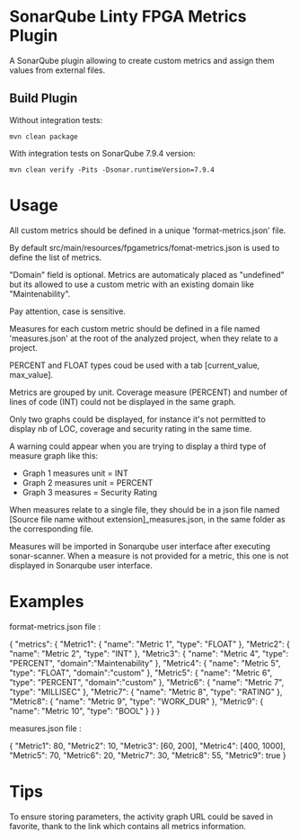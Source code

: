 # SonarQube Linty FPGA Metrics Plugin  

A SonarQube plugin allowing to create custom metrics and assign them values from external files. 

## Build Plugin

Without integration tests:
```
mvn clean package
```

With integration tests on SonarQube 7.9.4 version:
```
mvn clean verify -Pits -Dsonar.runtimeVersion=7.9.4
```

# Usage

All custom metrics should be defined in a unique 'format-metrics.json' file.  

By default src/main/resources/fpgametrics/fomat-metrics.json is used to define the list of metrics.

"Domain" field is optional. Metrics are automaticaly placed as "undefined" but its allowed to use a custom metric with an existing domain like "Maintenability". 

Pay attention, case is sensitive.

Measures for each custom metric should be defined in a file named 'measures.json' at the root of the analyzed project, when they relate to a project.

PERCENT and FLOAT types coud be used with a tab [current_value, max_value].

Metrics are grouped by unit. Coverage measure (PERCENT) and number of lines of code (INT) could not be displayed in the same graph.

Only two graphs could be displayed, for instance it's not permitted to display nb of LOC, coverage and security rating in the same time.

A warning could appear when you are trying to display a third type of measure graph like this:
- Graph 1 measures unit = INT
- Graph 2 measures unit = PERCENT
- Graph 3 measures = Security Rating

When measures relate to a single file, they should be in a json file named [Source file name without extension]_measures.json, in the same folder as the corresponding file.    

Measures will be imported in Sonarqube user interface after executing sonar-scanner. When a measure is not provided for a metric, this one is not displayed in Sonarqube user interface.


# Examples

format-metrics.json file :   


{
	"metrics": {
		"Metric1": {
			"name": "Metric 1",
			"type": "FLOAT"
		},
		"Metric2": {
			"name": "Metric 2",
			"type": "INT"
		},
		"Metric3": {
			"name": "Metric 4",
			"type": "PERCENT",
			"domain":"Maintenability"
		},
		"Metric4": {
			"name": "Metric 5",
			"type": "FLOAT",
			"domain":"custom"
		},
		"Metric5": {
			"name": "Metric 6",
			"type": "PERCENT",
			"domain":"custom"
		},
		"Metric6": {
			"name": "Metric 7",
			"type": "MILLISEC"
		},
		"Metric7": {
			"name": "Metric 8",
			"type": "RATING"
		},
		"Metric8": {
			"name": "Metric 9",
			"type": "WORK_DUR"
		},
		"Metric9": {
			"name": "Metric 10",
			"type": "BOOL"
		}
	}
}


measures.json file :   

{
	"Metric1": 80,
	"Metric2": 10,
	"Metric3": [60, 200],
	"Metric4": [400, 1000],
	"Metric5": 70,
	"Metric6": 20,
	"Metric7": 30,
	"Metric8": 55,
	"Metric9": true
}   


# Tips

To ensure storing parameters, the activity graph URL could be saved in favorite, thank to the link which contains all metrics information.
